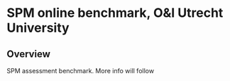 # SPM online benchmark, O&I Utrecht University

## Overview

SPM assessment benchmark. More info will follow
